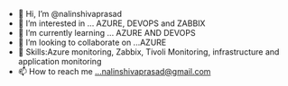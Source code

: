 - 👋 Hi, I’m @nalinshivaprasad
- 👀 I’m interested in ... AZURE, DEVOPS and  ZABBIX 
- 🌱 I’m currently learning ... AZURE AND DEVOPS 
- 💞️ I’m looking to collaborate on ...AZURE
-  🌱 Skills:Azure monitoring, Zabbix, Tivoli Monitoring, infrastructure and application monitoring 
- 📫 How to reach me ...nalinshivaprasad@gmail.com
